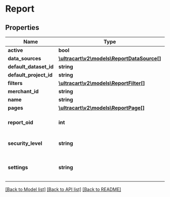 # Report

## Properties
Name | Type | Description | Notes
------------ | ------------- | ------------- | -------------
**active** | **bool** |  | [optional] 
**data_sources** | [**\ultracart\v2\models\ReportDataSource[]**](ReportDataSource.md) |  | [optional] 
**default_dataset_id** | **string** |  | [optional] 
**default_project_id** | **string** |  | [optional] 
**filters** | [**\ultracart\v2\models\ReportFilter[]**](ReportFilter.md) |  | [optional] 
**merchant_id** | **string** |  | [optional] 
**name** | **string** |  | [optional] 
**pages** | [**\ultracart\v2\models\ReportPage[]**](ReportPage.md) |  | [optional] 
**report_oid** | **int** | Object identifier for this report. | [optional] 
**security_level** | **string** | Security level to execute report under | [optional] 
**settings** | **string** | A JSON representation of the settings for this report | [optional] 

[[Back to Model list]](../README.md#documentation-for-models) [[Back to API list]](../README.md#documentation-for-api-endpoints) [[Back to README]](../README.md)


